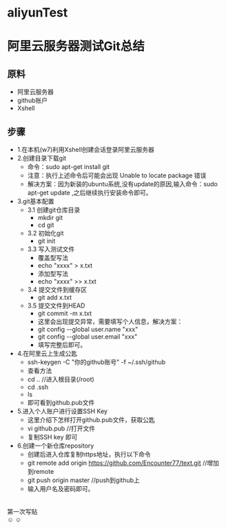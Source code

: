 # aliyunTest
阿里云服务器测试Git总结<br>
====
原料
----
* 阿里云服务器
* github账户
* Xshell
#####
步骤
----
* 1.在本机(w7)利用Xshell创建会话登录阿里云服务器
* 2.创建目录下载git
  * 命令：sudo apt-get install git
  * 注意：执行上述命令后可能会出现 Unable to locate package 错误
  * 解决方案：因为新装的ubuntu系统,没有update的原因,输入命令：sudo apt-get update ,之后继续执行安装命令即可。
* 3.git基本配置
  * 3.1 创建git仓库目录
    * mkdir git
    * cd git
  * 3.2 初始化git
    * git init
  * 3.3 写入测试文件
    * 覆盖型写法
    * echo "xxxx" > x.txt
    * 添加型写法
    * echo "xxxx" >> x.txt
  * 3.4 提交文件到缓存区
    * git add x.txt
  * 3.5 提交文件到HEAD
    * git commit -m x.txt
    * 这里会出现提交异常，需要填写个人信息，解决方案：
    * git config --global user.name "xxx"
    * git config --global user.email "xxx"
    * 填写完整后即可。
 * 4.在阿里云上生成公匙
    * ssh-keygen -C "你的github账号" -f ~/.ssh/github
    * 查看方法
    * cd ..  //进入根目录(/root)
    * cd .ssh
    * ls
    * 即可看到github.pub文件
 * 5.进入个人账户进行设置SSH Key
    * 这里介绍下怎样打开github.pub文件，获取公匙
    * vi github.pub //打开文件
    * 复制SSH key 即可
 * 6.创建一个新仓库repository
    * 创建后进入仓库复制https地址，执行以下命令
    * git remote add origin https://github.com/Encounter77/text.git //增加到remote
    * git push origin master  //push到github上
    * 输入用户名及密码即可。
 ######
 第一次写贴<br>
 :relaxed:
 :relaxed:
